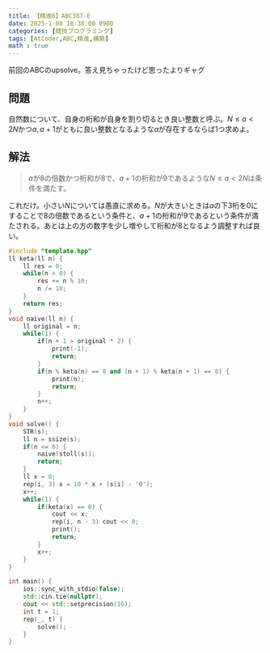 ```yaml
---
title: 【精進6】ABC387-E
date: 2025-1-08 18:38:00 0900
categories: [競技プログラミング]
tags: [AtCoder,ABC,精進,構築]
math : true
---
```

前回のABCのupsolve。答え見ちゃったけど思ったよりギャグ

## 問題
自然数について、自身の桁和が自身を割り切るとき良い整数と呼ぶ。$N\le a<2N$かつ$a,a+1$がともに良い整数となるような$a$が存在するならば$1$つ求めよ。

## 解法
> $a$が$8$の倍数かつ桁和が$8$で、$a+1$の桁和が$9$であるような$N\le a<2N$は条件を満たす。

これだけ。小さい$N$については愚直に求める。$N$が大きいときは$a$の下$3$桁を$0$にすることで$8$の倍数であるという条件と、$a+1$の桁和が$9$であるという条件が満たされる。あとは上の方の数字を少し増やして桁和が$8$となるよう調整すれば良い。
```cpp
#include "template.hpp"
ll keta(ll n) {
    ll res = 0;
    while(n > 0) {
        res += n % 10;
        n /= 10;
    }
    return res;
}
void naive(ll n) {
    ll original = n;
    while(1) {
        if(n + 1 > original * 2) {
            print(-1);
            return;
        }
        if(n % keta(n) == 0 and (n + 1) % keta(n + 1) == 0) {
            print(n);
            return;
        }
        n++;
    }
}
void solve() {
    STR(s);
    ll n = ssize(s);
    if(n <= 6) {
        naive(stoll(s));
        return;
    }
    ll x = 0;
    rep(i, 3) x = 10 * x + (s[i] - '0');
    x++;
    while(1) {
        if(keta(x) == 8) {
            cout << x;
            rep(i, n - 3) cout << 0;
            print();
            return;
        }
        x++;
    }
}

int main() {
    ios::sync_with_stdio(false);
    std::cin.tie(nullptr);
    cout << std::setprecision(16);
    int t = 1;
    rep(_, t) {
        solve();
    }
}

```